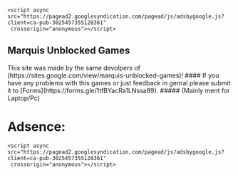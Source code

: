     <script async src="https://pagead2.googlesyndication.com/pagead/js/adsbygoogle.js?client=ca-pub-3025457355128361"
     crossorigin="anonymous"></script>
<h2>Marquis Unblocked Games</h2>
<f1>This site was made by the same devolpers of (https://sites.google.com/view/marquis-unblocked-games)!</f2> 
#### If you have any problems with this games or just feedback in genral please submit it to [Forms](https://forms.gle/1tfBYacRa1LNssa89).
##### (Mainly ment for Laptop/Pc)

  # Adsence:
    <script async src="https://pagead2.googlesyndication.com/pagead/js/adsbygoogle.js?client=ca-pub-3025457355128361"
     crossorigin="anonymous"></script>
